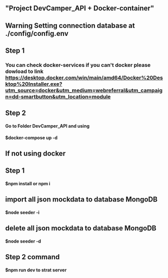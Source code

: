 ## "Project DevCamper_API + Docker-container"

## Warning Setting connection database at ./config/config.env

## Step 1 
### You can check docker-services if you can't docker please dowload to link https://desktop.docker.com/win/main/amd64/Docker%20Desktop%20Installer.exe?utm_source=docker&utm_medium=webreferral&utm_campaign=dd-smartbutton&utm_location=module

## Step 2 
#### Go to Folder DevCamper_API and using 
#### $docker-compose up -d 

## If not using docker 

## Step 1 

#### $npm install or npm i 

## import all json mockdata to database MongoDB
#### $node seeder -i 

## delete all json mockdata to database MongoDB    
#### $node seeder -d     

## Step 2 command 
#### $npm run dev     to strat server
